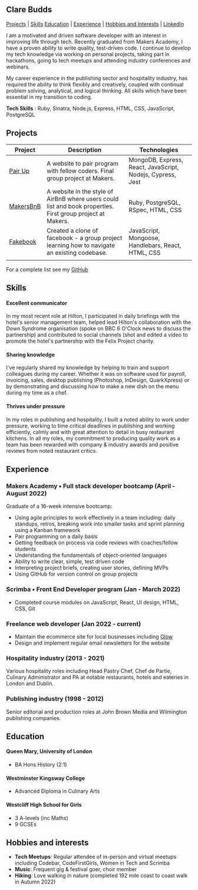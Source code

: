 ## Clare Budds

[Projects](#projects) | [Skills](#skills) [Education](#education) | [Experience](#experience) | [Hobbies and Interests](#hobbies-and-interests) | [LinkedIn](http://www.linkedin.com/in/clare-budds) 

I am a motivated and driven software developer with an interest in improving life through tech. Recently graduated from Makers Academy, I have a proven ability to write quality, test-driven code. I continue to develop my tech knowledge via working on personal projects, taking part in hackathons, going to tech meetups and attending industry conferences and webinars. 
 
My career experience in the publishing sector and hospitality industry, has required the ability to think flexibly and creatively, coupled with continual problem solving, analytical, and logical thinking. All skills which have been essential in my transition to coding.

**Tech Skills** : Ruby, Sinatra, Node.js, Express, HTML, CSS, JavaScript, PostgreSQL

## Projects

| Project   | Description | Technologies |
|---        |---         |---           |
| [Pair Up](https://github.com/clarebudds/Pair-Up) | A website to pair program with fellow coders. Final group project at Makers. | MongoDB, Express, React, JavaScript, Nodejs, Cypress, Jest |
| [MakersBnB](https://github.com/clarebudds/makers_bnb) | A website in the style of AirBnB where users could list and book properties. First group project at Makers. | Ruby, PostgreSQL, RSpec, HTML, CSS |
| [Fakebook](https://github.com/clarebudds/the-fakebook) | Created a clone of facebook - a group project learning how to navigate an existing codebase. | JavaScript, Mongoose, Handlebars, React, HTML, CSS |
||
For a complete list see my [GitHub](https://github.com/clarebudds)

## Skills

#### Excellent communicator

In my most recent role at Hilton, I participated in daily briefings with the hotel's senior management team, helped lead Hilton's collaboration with the Down Syndrome organisation (spoke on BBC 6 O'Clock news to discuss the partnership) and contributed to social channels (shot and edited a video to promote the hotel's partnership with the Felix Project charity. 

#### Sharing knowledge

I've regularly shared my knowledge by helping to train and support colleagues during my career. Whether it was on software used for payroll, invoicing, sales, desktop publishing (Photoshop, InDesign, QuarkXpress) or by demonstrating and discussing how to make a new dish on the menu during my time as a chef.

#### Thrives under pressure

In my roles in publishing and hospitality, I built a noted ability to work under pressure, working to time critical deadlines in publishing and working efficiently, calmly and with great attention to detail in busy restaurant kitchens. In all my roles, my commitment to producing quality work as a team has been rewarded with company & industry awards and positive reviews from noted restaurant critics.

## Experience

### Makers Academy • Full stack developer bootcamp (April - August 2022)
Graduate of a 16-week intensive bootcamp:
* Using agile principles to work effectively in a team including:
   daily standups, retros, breaking work into smaller tasks
   and sprint planning using a Kanban framework
* Pair programming on a daily basis
*  Getting feedback on process via code reviews with coaches/fellow students 
* Understanding the fundamentals of object-oriented languages
* Ability to write clear, simple, test driven code
* Interpreting project briefs, creating user stories, defining MVPs
* Using GitHub for version control on group projects


### Scrimba • Front End Developer program (Jan - March 2022)
* Completed course modules on JavaScript, React, UI design, HTML, CSS, Git


### Freelance web developer (Jan 2022 - current)
* Maintain the ecommerce site for local businesses including [Glow](https://www.glowoflondon.com)
* Design and implement regular email newsletters for the website


### Hospitality industry (2013 - 2021)
Various hospitality roles including Head Pastry Chef, Chef de Partie, Culinary Administrator and PA at notable restaurants, hotels and eateries in London and Dublin.

### Publishing industry (1998 - 2012)
Senior editorial and production roles at John Brown Media and Wilmington publishing companies.


## Education

#### Queen Mary, University of London
* BA Hons History (2:1)

#### Westminster Kingsway College
* Advanced Diploma in Culinary Arts

#### Westcliff High School for Girls
* 3 A-levels (inc Maths)
* 9 GCSEs

## Hobbies and interests
- **Tech Meetups**: Regular attendee of in-person and virtual meetups including Codebar, CodeFirstGirls, Women in Tech and Scrimba
- **Music**: Frequent gig & festival goer, choir member 
- **Hiking**: Love walking in nature (completed 192 mile coast to coast walk in Autumn 2022)
